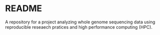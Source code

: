 # README 

A repository for a project analyzing whole genome sequencing data using reproducible reseaech pratices and high performance computing (HPC).